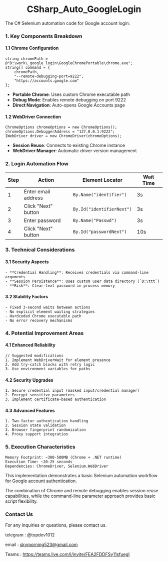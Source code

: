 # 

<div align="center">
   <h1>CSharp_Auto_GoogleLogin</h1>
</div>



 The C# Selenium automation code for Google account login:

### 1. Key Components Breakdown

#### 1.1 Chrome Configuration

```
string chromePath = @"D:\work\_google_login\GoogleChromePortable\chrome.exe";
string[] command = {
    chromePath,
    "--remote-debugging-port=9222",
    "https://accounts.google.com"
};
```

- **Portable Chrome**: Uses custom Chrome executable path
- **Debug Mode**: Enables remote debugging on port 9222
- **Direct Navigation**: Auto-opens Google Accounts page

#### 1.2 WebDriver Connection

```
ChromeOptions chromeOptions = new ChromeOptions();
chromeOptions.DebuggerAddress = "127.0.0.1:9222";
IWebDriver driver = new ChromeDriver(chromeOptions);
```

- **Session Reuse**: Connects to existing Chrome instance
- **WebDriver Manager**: Automatic driver version management

### 2. Login Automation Flow

| Step | Action              | Element Locator           | Wait Time |
| ---- | ------------------- | ------------------------- | --------- |
| 1    | Enter email address | `By.Name("identifier")`   | 3s        |
| 2    | Click "Next" button | `By.Id("identifierNext")` | 3s        |
| 3    | Enter password      | `By.Name("Passwd")`       | 3s        |
| 4    | Click "Next" button | `By.Id("passwordNext")`   | 10s       |

### 3. Technical Considerations

#### 3.1 Security Aspects

```
- **Credential Handling**: Receives credentials via command-line arguments
- **Session Persistence**: Uses custom user data directory (`D:\ttt`)
- **Risk**: Clear-text password in process memory
```

#### 3.2 Stability Factors

```
- Fixed 3-second waits between actions
- No explicit element waiting strategies
- Hardcoded Chrome executable path
- No error recovery mechanisms
```

### 4. Potential Improvement Areas

#### 4.1 Enhanced Reliability

```
// Suggested modifications
1. Implement WebDriverWait for element presence
2. Add try-catch blocks with retry logic
3. Use environment variables for paths
```

#### 4.2 Security Upgrades

```
1. Secure credential input (masked input/credential manager)
2. Encrypt sensitive parameters
3. Implement certificate-based authentication
```

#### 4.3 Advanced Features

```
1. Two-factor authentication handling
2. Session state validation
3. Browser fingerprint randomization
4. Proxy support integration
```

### 5. Execution Characteristics

```
Memory Footprint: ~300-500MB (Chrome + .NET runtime)
Execution Time: ~20-25 seconds
Dependencies: ChromeDriver, Selenium.WebDriver
```

This implementation demonstrates a basic Selenium automation workflow for Google account authentication. 

The combination of Chrome and remote debugging enables session reuse capabilities, while the command-line parameter approach provides basic script flexibility.





### **Contact Us**

For any inquiries or questions, please contact us.

telegram : @topdev1012

email :  skymorning523@gmail.com

Teams :  https://teams.live.com/l/invite/FEA2FDDFSy11sfuegI
